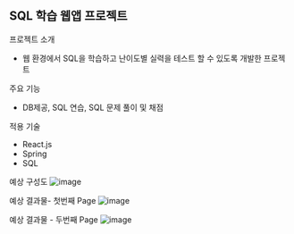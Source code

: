 ## SQL 학습 웹앱 프로젝트

프로젝트 소개 
- 웹 환경에서 SQL을 학습하고 난이도별 실력을 테스트 할 수 있도록 개발한 프로젝트

주요 기능
- DB제공, SQL 연습, SQL 문제 풀이 및 채점 

적용 기술
- React.js
- Spring
- SQL

예상 구성도
![image](https://user-images.githubusercontent.com/60571718/236509378-cdcd0c12-dd7e-44af-a6ee-4aab07ad6e66.png)

예상 결과물- 첫번째 Page
![image](https://user-images.githubusercontent.com/60571718/236510202-66c23d6f-fae5-4aba-b567-1f157dc77770.png)

예상 결과물 - 두번째 Page
![image](https://user-images.githubusercontent.com/60571718/236510215-08de1298-bc3d-4154-8f0f-1dbe0d9342a9.png)



